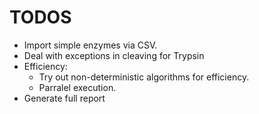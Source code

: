 # TODOS

- Import simple enzymes via CSV.
- Deal with exceptions in cleaving for Trypsin
- Efficiency: 
	- Try out non-deterministic algorithms for efficiency.
	- Parralel execution.
- Generate full report